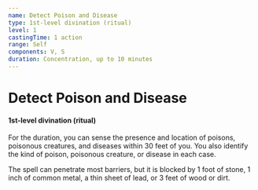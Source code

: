 ```yaml
---
name: Detect Poison and Disease
type: 1st-level divination (ritual)
level: 1
castingTime: 1 action
range: Self
components: V, S
duration: Concentration, up to 10 minutes
---
```


# Detect Poison and Disease

#### 1st-level divination (ritual)

For the duration, you can sense the presence and location of poisons, poisonous creatures, and diseases within 30 feet of you. You also identify the kind of poison, poisonous creature, or disease in each case.

The spell can penetrate most barriers, but it is blocked by 1 foot of stone, 1 inch of common metal, a thin sheet of lead, or 3 feet of wood or dirt.
